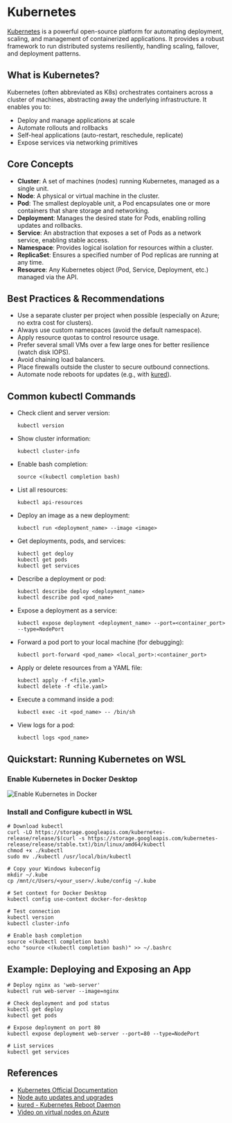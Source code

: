 # Kubernetes

[Kubernetes](https://kubernetes.io/) is a powerful open-source platform for automating deployment, scaling, and management of containerized applications. It provides a robust framework to run distributed systems resiliently, handling scaling, failover, and deployment patterns.

## What is Kubernetes?
Kubernetes (often abbreviated as K8s) orchestrates containers across a cluster of machines, abstracting away the underlying infrastructure. It enables you to:
- Deploy and manage applications at scale
- Automate rollouts and rollbacks
- Self-heal applications (auto-restart, reschedule, replicate)
- Expose services via networking primitives

## Core Concepts

- **Cluster**: A set of machines (nodes) running Kubernetes, managed as a single unit.
- **Node**: A physical or virtual machine in the cluster.
- **Pod**: The smallest deployable unit, a Pod encapsulates one or more containers that share storage and networking.
- **Deployment**: Manages the desired state for Pods, enabling rolling updates and rollbacks.
- **Service**: An abstraction that exposes a set of Pods as a network service, enabling stable access.
- **Namespace**: Provides logical isolation for resources within a cluster.
- **ReplicaSet**: Ensures a specified number of Pod replicas are running at any time.
- **Resource**: Any Kubernetes object (Pod, Service, Deployment, etc.) managed via the API.

## Best Practices & Recommendations

- Use a separate cluster per project when possible (especially on Azure; no extra cost for clusters).
- Always use custom namespaces (avoid the default namespace).
- Apply resource quotas to control resource usage.
- Prefer several small VMs over a few large ones for better resilience (watch disk IOPS).
- Avoid chaining load balancers.
- Place firewalls outside the cluster to secure outbound connections.
- Automate node reboots for updates (e.g., with [kured](https://github.com/weaveworks/kured)).

## Common kubectl Commands

- Check client and server version:
  ```shell
  kubectl version
  ```
- Show cluster information:
  ```shell
  kubectl cluster-info
  ```
- Enable bash completion:
  ```shell
  source <(kubectl completion bash)
  ```
- List all resources:
  ```shell
  kubectl api-resources
  ```
- Deploy an image as a new deployment:
  ```shell
  kubectl run <deployment_name> --image <image>
  ```
- Get deployments, pods, and services:
  ```shell
  kubectl get deploy
  kubectl get pods
  kubectl get services
  ```
- Describe a deployment or pod:
  ```shell
  kubectl describe deploy <deployment_name>
  kubectl describe pod <pod_name>
  ```
- Expose a deployment as a service:
  ```shell
  kubectl expose deployment <deployment_name> --port=<container_port> --type=NodePort
  ```
- Forward a pod port to your local machine (for debugging):
  ```shell
  kubectl port-forward <pod_name> <local_port>:<container_port>
  ```
- Apply or delete resources from a YAML file:
  ```shell
  kubectl apply -f <file.yaml>
  kubectl delete -f <file.yaml>
  ```
- Execute a command inside a pod:
  ```shell
  kubectl exec -it <pod_name> -- /bin/sh
  ```
- View logs for a pod:
  ```shell
  kubectl logs <pod_name>
  ```

## Quickstart: Running Kubernetes on WSL

### Enable Kubernetes in Docker Desktop

![Enable Kubernetes in Docker](./kubernetes/kubernetes_enable_kubernetes_on_docker.png)

### Install and Configure kubectl in WSL

```shell
# Download kubectl
curl -LO https://storage.googleapis.com/kubernetes-release/release/$(curl -s https://storage.googleapis.com/kubernetes-release/release/stable.txt)/bin/linux/amd64/kubectl
chmod +x ./kubectl
sudo mv ./kubectl /usr/local/bin/kubectl

# Copy your Windows kubeconfig
mkdir ~/.kube
cp /mnt/c/Users/<your_user>/.kube/config ~/.kube

# Set context for Docker Desktop
kubectl config use-context docker-for-desktop

# Test connection
kubectl version
kubectl cluster-info

# Enable bash completion
source <(kubectl completion bash)
echo "source <(kubectl completion bash)" >> ~/.bashrc
```

## Example: Deploying and Exposing an App

```shell
# Deploy nginx as 'web-server'
kubectl run web-server --image=nginx

# Check deployment and pod status
kubectl get deploy
kubectl get pods

# Expose deployment on port 80
kubectl expose deployment web-server --port=80 --type=NodePort

# List services
kubectl get services
```

## References

- [Kubernetes Official Documentation](https://kubernetes.io/docs/)
- [Node auto updates and upgrades](http://tinyurl.com/wphp8jw)
- [kured - Kubernetes Reboot Daemon](https://github.com/weaveworks/kured)
- [Video on virtual nodes on Azure](https://mail.google.com/mail/u/0/#inbox/KtbxLxGvZbRdrBpGqffDtFpzzSDrkpLvVB?projector=1)








